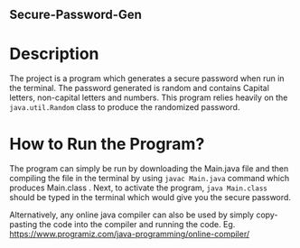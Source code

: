 ## Secure-Password-Gen

# Description
The project is a program which generates a secure password when run in the terminal. The password generated is random and contains Capital letters, non-capital letters and numbers.
This program relies heavily on the ```java.util.Random``` class to produce the randomized password.

# How to Run the Program?
The program can simply be run by downloading the Main.java file and then compiling the file in the terminal by using ```javac Main.java``` command which produces Main.class . Next, to activate the program, ```java Main.class``` should be typed in the terminal which would give you the secure password.

Alternatively, any online java compiler can also be used by simply copy-pasting the code into the compiler and running the code. 
Eg. https://www.programiz.com/java-programming/online-compiler/
